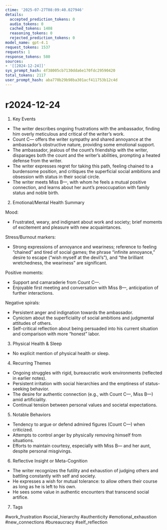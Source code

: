 ```yaml
---
ctime: '2025-07-27T08:09:40.027946'
details:
  accepted_prediction_tokens: 0
  audio_tokens: 0
  cached_tokens: 1408
  reasoning_tokens: 0
  rejected_prediction_tokens: 0
model_name: gpt-4.1
request_tokens: 1537
requests: 1
response_tokens: 580
sources:
- '[[2024-12-24]]'
sys_prompt_hash: 4f38005cb7130dda6e170fdc29590420
total_tokens: 2117
user_prompt_hash: aba770b29b98ba301acf411753b12c4d
---
```

# r2024-12-24

1. Key Events

- The writer describes ongoing frustrations with the ambassador, finding him overly meticulous and critical of the writer’s work.
- Count C— offers the writer sympathy and shared annoyance at the ambassador’s obstructive nature, providing some emotional support.
- The ambassador, jealous of the count’s friendship with the writer, disparages both the count and the writer’s abilities, prompting a heated defense from the writer.
- The writer expresses regret for taking this path, feeling chained to a burdensome position, and critiques the superficial social ambitions and obsession with status in their social circle.
- The writer meets Miss B—, with whom he feels a mutual positive connection, and learns about her aunt’s preoccupation with family status and noble birth.

2. Emotional/Mental Health Summary

Mood:
- Frustrated, weary, and indignant about work and society; brief moments of excitement and pleasure with new acquaintances.

Stress/Burnout markers:
- Strong expressions of annoyance and weariness; reference to feeling “chained” and tired of social games; the phrase “infinite annoyance,” desire to escape (“wish myself at the devil’s”), and “the brilliant wretchedness, the weariness” are significant.

Positive moments:
- Support and camaraderie from Count C—.
- Enjoyable first meeting and conversation with Miss B—, anticipation of further interactions.

Negative spirals:
- Persistent anger and indignation towards the ambassador.
- Cynicism about the superficiality of social ambitions and judgmental attitudes of others.
- Self-critical reflection about being persuaded into his current situation and comparison with more “honest” labor.

3. Physical Health & Sleep

- No explicit mention of physical health or sleep.

4. Recurring Themes

- Ongoing struggles with rigid, bureaucratic work environments (reflected in earlier notes).
- Persistent irritation with social hierarchies and the emptiness of status-seeking behavior.
- The desire for authentic connection (e.g., with Count C—, Miss B—) amid artificiality.
- Continual tension between personal values and societal expectations.

5. Notable Behaviors

- Tendency to argue or defend admired figures (Count C—) when criticized.
- Attempts to control anger by physically removing himself from situations.
- Efforts to maintain courtesy, especially with Miss B— and her aunt, despite personal misgivings.

6. Reflective Insight or Meta-Cognition

- The writer recognizes the futility and exhaustion of judging others and battling constantly with self and society.
- He expresses a wish for mutual tolerance: to allow others their course as long as he is left to his own.
- He sees some value in authentic encounters that transcend social artifice.

7. Tags

#work_frustration #social_hierarchy #authenticity #emotional_exhaustion #new_connections #bureaucracy #self_reflection